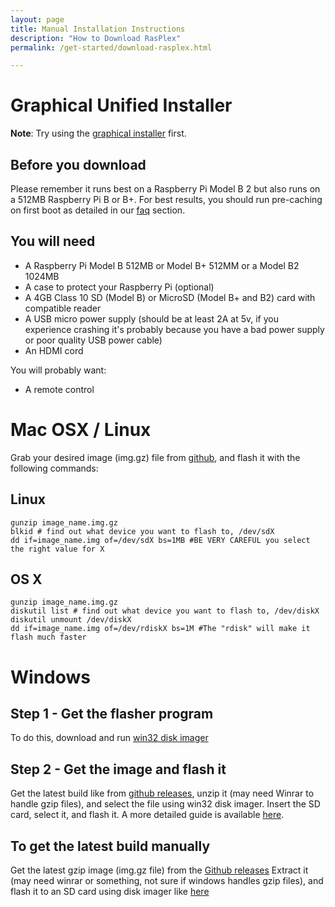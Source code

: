 ```yaml
---
layout: page 
title: Manual Installation Instructions
description: "How to Download RasPlex"
permalink: /get-started/download-rasplex.html

---
```



# Graphical Unified Installer

**Note**: Try using the <a href="rasplex-installers.html" target="_blank">graphical installer</a> first.

##  Before you download

Please remember it runs best on a Raspberry Pi Model B 2 but also runs on a 512MB Raspberry Pi B or B+. For best results, you should run pre-caching on first boot as detailed in our [faq](/docs/faq.html) section.

## You will need

+ A Raspberry Pi Model B 512MB or Model B+ 512MM or a Model B2 1024MB
+ A case to protect your Raspberry Pi (optional)
+ A 4GB Class 10 SD (Model B) or MicroSD (Model B+ and B2) card with compatible reader
+ A USB micro power supply (should be at least 2A at 5v, if you experience crashing it's probably because you have a bad power supply or poor quality USB power cable)
+ An HDMI cord

You will probably want:

+ A remote control

# Mac OSX / Linux

Grab your desired image (img.gz) file from <a href="https://github.com/RasPlex/RasPlex/releases" target="_blank">github</a>, and flash it with the following commands:

## Linux
```
gunzip image_name.img.gz
blkid # find out what device you want to flash to, /dev/sdX
dd if=image_name.img of=/dev/sdX bs=1MB #BE VERY CAREFUL you select the right value for X
```

## OS X
```
gunzip image_name.img.gz
diskutil list # find out what device you want to flash to, /dev/diskX
diskutil unmount /dev/diskX
dd if=image_name.img of=/dev/rdiskX bs=1M #The "rdisk" will make it flash much faster
```

# Windows

## Step 1 - Get the flasher program

To do this, download and run <a href="http://sourceforge.net/projects/win32diskimager/">win32 disk imager</a> 

## Step 2 - Get the image and flash it

Get the latest build like from <a href="https://github.com/RasPlex/RasPlex/releases">github releases</a>, unzip it (may need Winrar to handle gzip files), and select the file using win32 disk imager. Insert the SD card, select it, and flash it. A more detailed guide is available <a href="http://squirrelhosting.co.uk/hosting-blog/hosting-blog-info.php?id=36" target="_blank">here</a>.

## To get the latest build manually

Get the latest gzip image (img.gz file) from the <a href="https://github.com/RasPlex/RasPlex/releases">Github releases</a> Extract it (may need winrar or something, not sure if windows handles gzip files), and flash it to an SD card using disk imager like <a href="http://squirrelhosting.co.uk/hosting-blog/hosting-blog-info.php?id=36" target="_blank">here</a>


